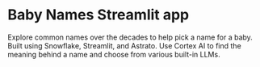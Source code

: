 # Baby Names Streamlit app

Explore common names over the decades to help pick a name for a baby. Built using Snowflake, Streamlit, and Astrato. Use Cortex AI to find the meaning behind a name and choose from various built-in LLMs.
